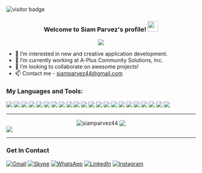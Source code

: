![visitor badge](https://visitor-badge.glitch.me/badge?page_id=jwenjian.visitor-badge&left_color=red&right_color=green&left_text=HelloVisitors)

<h3 align="center">
  Welcome to Siam Parvez's profile!
  <img src="https://media.giphy.com/media/hvRJCLFzcasrR4ia7z/giphy.gif" width="28">
</h3>

<p align="center">
  <a href="https://github.com/DenverCoder1/readme-typing-svg"><img src="https://readme-typing-svg.herokuapp.com/?lines=Frontend%20web%20developer;Experienced%20UI%2FUX%20Designer;3%2B%20years%20of%20coding%20experience;Always%20learning%20new%20things&font=Fira%20Code&center=true&width=440&height=45&color=25AEF3&vCenter=true&size=22"></a>
</p>

- 👀 I’m interested in new and creative application development.
- 🌱 I’m currently working at A-Plus Community Solutions, Inc.
- 💞️ I’m looking to collaborate on awesome projects!
- 📫 Contact me - siamparvez44@gmail.com

### My Languages and Tools:

![](https://img.shields.io/badge/HTML5-E34F26?style=for-the-badge&logo=html5&logoColor=white)
![](https://img.shields.io/badge/CSS3-1572B6?style=for-the-badge&logo=css3&logoColor=white)
![](https://img.shields.io/badge/Sass-CC6699?style=for-the-badge&logo=sass&logoColor=white)
![](https://img.shields.io/badge/Bootstrap-7952B3?style=for-the-badge&logo=bootstrap&logoColor=white)
![](https://img.shields.io/badge/Tailwind%20CSS-38B2AC?style=for-the-badge&logo=tailwind-css&logoColor=white)
![](https://img.shields.io/badge/JavaScript-F7DF1E?style=for-the-badge&logo=javascript&logoColor=black)
![](https://img.shields.io/badge/jQuery-0769AD?style=for-the-badge&logo=jquery&logoColor=white)
![](https://img.shields.io/badge/Python-FFD23F?logo=python&style=for-the-badge&logoColor=black)
![](https://img.shields.io/badge/PHP-4F5B93?logo=php&style=for-the-badge&logoColor=white)
![](https://img.shields.io/badge/SQL%20Server-BE1E20?logo=microsoft-sql-server&style=for-the-badge&logoColor=white)
![](https://img.shields.io/badge/Git_SCM-F05033?style=for-the-badge&logo=git&logoColor=white)
![](https://img.shields.io/badge/github-171515.svg?style=for-the-badge&logo=github&logoColor=white)
![](https://img.shields.io/badge/VS%20Code-24AAF3?logo=visual-studio-code&style=for-the-badge&logoColor=white)
![](https://img.shields.io/badge/PyCharm-000000?style=for-the-badge&logo=pycharm&logoColor=white)
![](https://img.shields.io/badge/Atom-66595C?style=for-the-badge&logo=atom&logoColor=white)
![](https://img.shields.io/badge/Adobe%20XD-460137?style=for-the-badge&logo=Adobe%20XD&logoColor=white)
![](https://img.shields.io/badge/Figma-09CF83?style=for-the-badge&logo=figma&logoColor=white)
![](https://img.shields.io/badge/React-61DBFB?style=for-the-badge&logo=react&logoColor=black)
![](https://img.shields.io/badge/Redux-764abc?style=for-the-badge&logo=redux&logoColor=white)
![](https://img.shields.io/badge/TypeScript-007acc?style=for-the-badge&logo=typescript&logoColor=white)
![](https://img.shields.io/badge/Firebase-ffa611?style=for-the-badge&logo=firebase&logoColor=white)
![](https://img.shields.io/badge/Material%20UI-007FFF?style=for-the-badge&logo=mui&logoColor=white)
<br />

---

<div align=center>
  <img align="center" src="https://github-readme-streak-stats.herokuapp.com/?user=siamparvez44&theme=react&border=61dafb&hide_border=true" alt="siamparvez44"/>

  <img align="center" src="https://github-readme-stats.vercel.app/api?username=siamparvez44&show_icons=true&theme=react&border_color=61dafb&hide_border=true" />
</div>
<img align="center" src="https://github-readme-stats.vercel.app/api/top-langs/?username=siamparvez44&theme=react&hide_border=true"/>

---

### Get In Contact
[![Gmail](https://img.shields.io/badge/%20-Gmail-black?color=DD4B3F&labelColor=DD4B3F&logo=gmail&logoColor=ffffff)][gmail]
[![Skype](https://img.shields.io/badge/%20-Skype-black?color=01ACEC&labelColor=01ACEC&logo=skype&logoColor=ffffff)][skype]
[![WhatsApp](https://img.shields.io/badge/%20-WhatsApp-black?color=46C755&labelColor=46C755&logo=whatsapp&logoColor=ffffff)][whatsapp]
[![LinkedIn](https://img.shields.io/badge/%20-LinkedIn-black?color=0072b1&labelColor=0072b1&logo=linkedin&logoColor=ffffff)][linkedin]
[![Instagram](https://img.shields.io/badge/%20-Instagram-black?color=C32AA3&labelColor=C32AA3&logo=instagram&logoColor=ffffff)][instagram]

[instagram]: https://www.instagram.com/siamparvez44
[linkedin]: https://www.linkedin.com/in/siamparvez44
[github]: https://github.com/siamparvez44
[skype]: https://join.skype.com/invite/XuI8l9hL25iD
[whatsapp]: https://wa.me/8801521775979
[gmail]: mailto:siamparvez44@gmail.com
